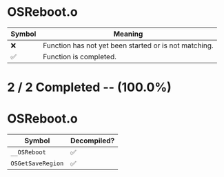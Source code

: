 # OSReboot.o
| Symbol | Meaning 
| ------------- | ------------- 
| :x: | Function has not yet been started or is not matching. 
| :white_check_mark: | Function is completed. 


# 2 / 2 Completed -- (100.0%)
# OSReboot.o
| Symbol | Decompiled? |
| ------------- | ------------- |
| `__OSReboot` | :white_check_mark: |
| `OSGetSaveRegion` | :white_check_mark: |
